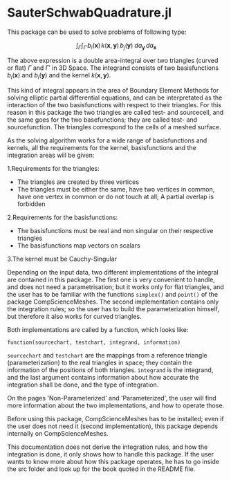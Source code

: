 # SauterSchwabQuadrature.jl


This package can be used to solve problems of following type:

```math
\int_{\Gamma}\int_{\Gamma'}b_i(\textbf{x})\,k(\textbf{x},\textbf{y})\, b_j(\textbf{y})\;da_\textbf{y}\,da_\textbf{x}
```

The above expression is a double area-integral over two triangles (curved or flat) $\Gamma$ and $\Gamma'$ in 3D Space. The integrand consists of two basisfunctions $b_i(\textbf{x})$ and $b_i(\textbf{y})$ and the kernel $k(\textbf{x},\textbf{y})$.   

This kind of integral appears in the area of Boundary Element Methods for solving elliptic partial differential equations, and can be interpretated as the interaction of the two basisfunctions with respect to their triangles. For this reason in this package the two triangles are called test- and sourcecell, and the same goes for the two basefunctions; they are called test- and sourcefunction. The triangles correspond to the cells of a meshed surface.

As the solving algorithm works for a wide range of basisfunctions and kernels, all the requirements for the kernel, basisfunctions and the integration areas will be given:

1.Requirements for the triangles:
* The triangles are created by three vertices
* The triangles must be either the same, have two vertices in common, have one vertex in common or do not touch at all; A partial overlap is forbidden

2.Requirements for the basisfunctions:
* The basisfunctions must be real and non singular on their respective triangles
* The basisfunctions map vectors on scalars

3.The kernel must be Cauchy-Singular

Depending on the input data, two different implementations of the integral are contained in this package. The first one is very convenient to handle, and does not need a parametrisation; but it works only for flat triangles, and the user has to be familiar with the functions `simplex()` and `point()` of the package CompScienceMeshes. The second implementation contains only the integration rules; so the user has to build the parameterization himself, but therefore it also works for curved triangles.

Both implementations are called by a function, which looks like:  

`function(sourcechart, testchart, integrand, information)`

`sourcechart` and `testchart` are the mappings from a reference triangle (parameterization) to the real triangles in space; they contain the information of the positions of both triangles. `integrand` is the integrand, and the last argument contains information about how accurate the integration shall be done, and the type of integration.

On the pages 'Non-Parameterized' and 'Parameterized', the user will find more information about the two implementations, and how to operate those.

Before using this package, CompScienceMeshes has to be installed; even if the user does not need it (second implementation), this package depends internally on CompScienceMeshes.  

This documentation does not derive the integration rules, and how the integration is done, it only shows how to handle this package. If the user wants to know more about how this package operates, he has to go inside the src folder and look up for the book quoted in the README file.

